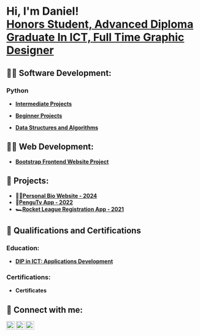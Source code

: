 <h1>Hi, I'm Daniel! <br/><a href="https://www.linkedin.com/in/daniel-marais-565494208">Honors Student, Advanced Diploma Graduate In ICT, Full Time Graphic Designer</a></h1>

<h2>👨‍💻 Software Development:</h2>

<h3>Python</h3>

- <b>[Intermediate Projects](https://github.com/ItchiSushi/IntermediateProjects)</b>

- <b>[Beginner Projects](https://github.com/ItchiSushi/BeginnerProjects)</b>

- <b>[Data Structures and Algorithms](https://github.com/ItchiSushi/Data-Structures-and-Algorithms-Python)</b>


<h2>👨‍💻 Web Development:</h2> 

- <b>[Bootstrap Frontend Website Project](https://github.com/ItchiSushi/bootstrap-frontend-website/tree/main)
<h2> 🐉 Projects: </h2>

 - 👨‍🎓[Personal Bio Website - 2024](https://github.com/ItchiSushi/personalbiowebsite)
 - 🐧[PenguTv App - 2022](https://github.com/ItchiSushi/Personal-Projects/tree/main/PenguTv)
 - 🏎[Rocket League Registration App - 2021](https://github.com/ItchiSushi/Personal-Projects/tree/main/Rocket%20League%20Registration)
  
<h2>📜 Qualifications and Certifications</h2>
  
<h3>Education:</h3>

- [DIP in ICT: Applications Development](https://github.com/ItchiSushi/Education-and-Certifications/tree/main/Education)
  
<h3>Certifications:</h3>

- Certificates
    
<h2> 🤳 Connect with me:</h2>

[<img align="left" alt="DanielMarais | LinkedIn" width="22px" src="https://cdn.jsdelivr.net/npm/simple-icons@v3/icons/linkedin.svg" />][linkedin]
[<img align="left" alt="DanielMarais | LinkedIn" width="22px" src="https://cdn.jsdelivr.net/npm/simple-icons@v3/icons/instagram.svg" />][instagram]
[<img align="left" alt="DanielMarais | LinkedIn" width="22px" src="https://cdn.jsdelivr.net/npm/simple-icons@v3/icons/tiktok.svg" />][tiktok]


[linkedin]: https://www.linkedin.com/in/daniel-marais-oct/
[instagram]: https://www.instagram.com/daniel_penguin/
[tiktok]: https://www.tiktok.com/@danielmarais475?_t=8rxEpbxWluS&_r=1




